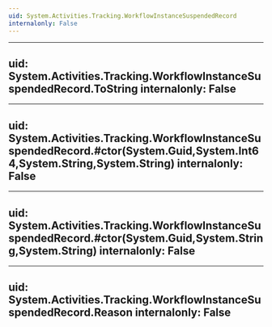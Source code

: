 ```yaml
---
uid: System.Activities.Tracking.WorkflowInstanceSuspendedRecord
internalonly: False
---
```


---
uid: System.Activities.Tracking.WorkflowInstanceSuspendedRecord.ToString
internalonly: False
---

---
uid: System.Activities.Tracking.WorkflowInstanceSuspendedRecord.#ctor(System.Guid,System.Int64,System.String,System.String)
internalonly: False
---

---
uid: System.Activities.Tracking.WorkflowInstanceSuspendedRecord.#ctor(System.Guid,System.String,System.String)
internalonly: False
---

---
uid: System.Activities.Tracking.WorkflowInstanceSuspendedRecord.Reason
internalonly: False
---
